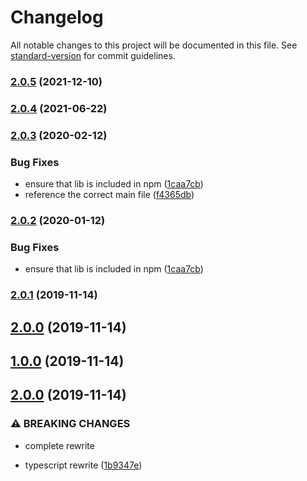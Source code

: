 # Changelog

All notable changes to this project will be documented in this file. See [standard-version](https://github.com/conventional-changelog/standard-version) for commit guidelines.

### [2.0.5](https://github.com/sh0ji/focus-rover/compare/v2.0.4...v2.0.5) (2021-12-10)

### [2.0.4](https://github.com/sh0ji/focus-rover/compare/v2.0.3...v2.0.4) (2021-06-22)

### [2.0.3](https://github.com/sh0ji/focus-rover/compare/v2.0.1...v2.0.3) (2020-02-12)


### Bug Fixes

* ensure that lib is included in npm ([1caa7cb](https://github.com/sh0ji/focus-rover/commit/1caa7cb126fd084335cbb7513457d04db34ea013))
* reference the correct main file ([f4365db](https://github.com/sh0ji/focus-rover/commit/f4365db042f782e516f374ed3265b7e6ddea509e))

### [2.0.2](https://github.com/sh0ji/focus-rover/compare/v2.0.1...v2.0.2) (2020-01-12)


### Bug Fixes

* ensure that lib is included in npm ([1caa7cb](https://github.com/sh0ji/focus-rover/commit/1caa7cb126fd084335cbb7513457d04db34ea013))

### [2.0.1](https://github.com/sh0ji/focus-rover/compare/v1.0.0...v2.0.1) (2019-11-14)

## [2.0.0](https://github.com/sh0ji/focus-rover/compare/v1.0.0...v2.0.0) (2019-11-14)

## [1.0.0](https://github.com/sh0ji/focus-rover/compare/v2.0.0...v1.0.0) (2019-11-14)

## [2.0.0](https://github.com/sh0ji/focus-rover/compare/v1.0.0-rc.1...v2.0.0) (2019-11-14)


### ⚠ BREAKING CHANGES

* complete rewrite

* typescript rewrite ([1b9347e](https://github.com/sh0ji/focus-rover/commit/1b9347e07bf862af2c2aaf3d88b201163837e26c))
